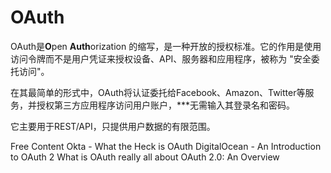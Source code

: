 # OAuth

OAuth是**O**pen **Auth**orization 的缩写，是一种开放的授权标准。它的作用是使用访问令牌而不是用户凭证来授权设备、API、服务器和应用程序，被称为 "安全委托访问"。

在其最简单的形式中，OAuth将认证委托给Facebook、Amazon、Twitter等服务，并授权第三方应用程序访问用户账户，***无需输入其登录名和密码。

它主要用于REST/API，只提供用户数据的有限范围。


<ResourceGroupTitle>Free Content</ResourceGroupTitle>
<BadgeLink colorScheme='yellow' badgeText='Read' href='https://developer.okta.com/blog/2017/06/21/what-the-heck-is-oauth'>Okta - What the Heck is OAuth</BadgeLink>
<BadgeLink colorScheme='yellow' badgeText='Read' href='https://www.digitalocean.com/community/tutorials/an-introduction-to-oauth-2'>DigitalOcean - An Introduction to OAuth 2</BadgeLink>
<BadgeLink badgeText='Watch' href='https://www.youtube.com/watch?v=t4-416mg6iU'>What is OAuth really all about</BadgeLink>
<BadgeLink badgeText='Watch' href='https://www.youtube.com/watch?v=CPbvxxslDTU'>OAuth 2.0: An Overview</BadgeLink>
